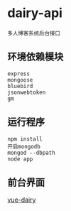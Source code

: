 # dairy-api

```
多人博客系统后台接口
```
## 环境依赖模块
```
express
mongoose
bluebird
jsonwebtoken
gm
```

## 运行程序
```
npm install
开启mongodb
mongod --dbpath
node app
```

## 前台界面

[vue-dairy](https://github.com/xuyd/vue-dairy)
